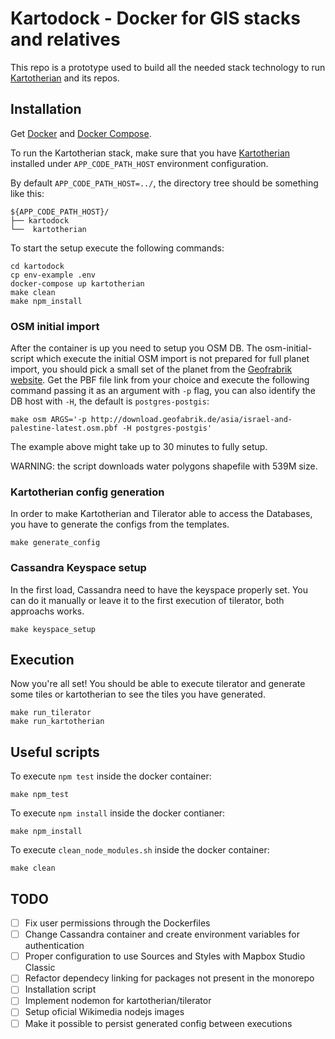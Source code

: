 # Kartodock - Docker for GIS stacks and relatives
This repo is a prototype used to build all the needed stack technology to run [Kartotherian](https://github.com/kartotherian/kartotherian) and its repos.

## Installation
Get [Docker](https://docs.docker.com/install/) and [Docker Compose](https://docs.docker.com/compose/install/).

To run the Kartotherian stack, make sure that you have [Kartotherian](https://gerrit.wikimedia.org/r/admin/projects/mediawiki/services/kartotherian) installed under `APP_CODE_PATH_HOST` environment configuration.

By default `APP_CODE_PATH_HOST=../`, the directory tree should be something like this:

```
${APP_CODE_PATH_HOST}/
├── kartodock
└──  kartotherian
```

To start the setup execute the following commands: 
```
cd kartodock
cp env-example .env
docker-compose up kartotherian
make clean
make npm_install
```
### OSM initial import
After the container is up you need to setup you OSM DB. The osm-initial-script which execute the initial OSM import is not prepared for full planet import, you should pick a small set of the planet from the [Geofrabrik website](http://download.geofabrik.de/). Get the PBF file link from your choice and execute the following command passing it as an argument with `-p` flag, you can also identify the DB host with `-H`, the default is `postgres-postgis`:
```
make osm ARGS='-p http://download.geofabrik.de/asia/israel-and-palestine-latest.osm.pbf -H postgres-postgis'
```
The example above might take up to 30 minutes to fully setup.

WARNING: the script downloads water polygons shapefile with 539M size.

### Kartotherian config generation
In order to make Kartotherian and Tilerator able to access the Databases, you have to generate the configs from the templates.
```
make generate_config
```

### Cassandra Keyspace setup
In the first load, Cassandra need to have the keyspace properly set. You can do it manually or leave it to the first execution of tilerator, both approachs works.
```
make keyspace_setup
```

## Execution
Now you're all set! You should be able to execute tilerator and generate some tiles or kartotherian to see the tiles you have generated.

```
make run_tilerator
make run_kartotherian
```

## Useful scripts

To execute `npm test` inside the docker container:
```
make npm_test
```

To execute `npm install` inside the docker contianer:
```
make npm_install
```

To execute `clean_node_modules.sh` inside the docker container:
```
make clean
```


## TODO
- [ ] Fix user permissions through the Dockerfiles
- [ ] Change Cassandra container and create environment variables for authentication
- [ ] Proper configuration to use Sources and Styles with Mapbox Studio Classic
- [ ] Refactor dependecy linking for packages not present in the monorepo
- [ ] Installation script
- [ ] Implement nodemon for kartotherian/tilerator
- [ ] Setup oficial Wikimedia nodejs images
- [ ] Make it possible to persist generated config between executions